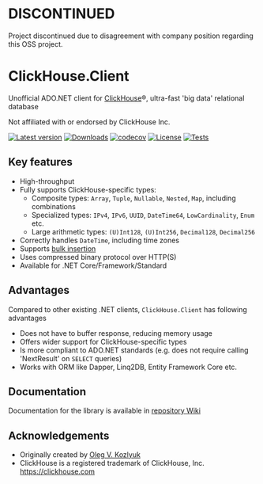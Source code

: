 # DISCONTINUED

Project discontinued due to disagreement with company position regarding this OSS project.

# ClickHouse.Client

Unofficial ADO.NET client for [ClickHouse](https://github.com/ClickHouse/ClickHouse)®, ultra-fast 'big data' relational database

Not affiliated with or endorsed by ClickHouse Inc.

[![Latest version](https://img.shields.io/nuget/v/ClickHouse.Client)](https://www.nuget.org/packages/ClickHouse.Client/)
[![Downloads](https://img.shields.io/nuget/dt/ClickHouse.Client)](https://www.nuget.org/packages/ClickHouse.Client/)
[![codecov](https://codecov.io/gh/DarkWanderer/ClickHouse.Client/branch/main/graph/badge.svg?token=MRkagqhnRh)](https://codecov.io/gh/DarkWanderer/ClickHouse.Client)
[![License](https://img.shields.io/github/license/DarkWanderer/ClickHouse.Client)](https://github.com/DarkWanderer/ClickHouse.Client/blob/main/LICENSE)
[![Tests](https://github.com/DarkWanderer/ClickHouse.Client/actions/workflows/tests.yml/badge.svg)](https://github.com/DarkWanderer/ClickHouse.Client/actions/workflows/tests.yml)

## Key features

* High-throughput
* Fully supports ClickHouse-specific types:
  * Composite types: `Array`, `Tuple`, `Nullable`, `Nested`, `Map`, including combinations
  * Specialized types: `IPv4`, `IPv6`, `UUID`, `DateTime64`, `LowCardinality`, `Enum` etc.
  * Large arithmetic types: `(U)Int128`, `(U)Int256`, `Decimal128`, `Decimal256`
* Correctly handles `DateTime`, including time zones
* Supports [bulk insertion](https://github.com/DarkWanderer/ClickHouse.Client/wiki/Bulk-insertion)
* Uses compressed binary protocol over HTTP(S)
* Available for .NET Core/Framework/Standard

## Advantages

Compared to other existing .NET clients, `ClickHouse.Client` has following advantages 
* Does not have to buffer response, reducing memory usage
* Offers wider support for ClickHouse-specific types
* Is more compliant to ADO.NET standards (e.g. does not require calling 'NextResult' on `SELECT` queries)
* Works with ORM like Dapper, Linq2DB, Entity Framework Core etc.

## Documentation

Documentation for the library is available in [repository Wiki](https://github.com/DarkWanderer/ClickHouse.Client/wiki)

## Acknowledgements

* Originally created by [Oleg V. Kozlyuk](https://github.com/DarkWanderer)
* ClickHouse is a registered trademark of ClickHouse, Inc. https://clickhouse.com
